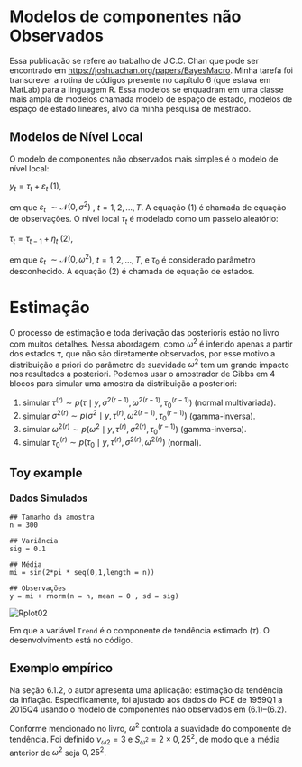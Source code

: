 # Modelos de componentes não Observados

  Essa publicação se refere ao trabalho de J.C.C. Chan que pode ser encontrado em https://joshuachan.org/papers/BayesMacro. Minha tarefa foi transcrever a rotina de códigos presente no capítulo 6 (que estava em MatLab) para a linguagem R. Essa modelos se enquadram em uma classe mais ampla de modelos chamada modelo de espaço de estado, modelos de espaço de estado lineares, alvo da minha pesquisa de mestrado.
## Modelos de Nível Local
O modelo de componentes não observados mais simples é o modelo de nível local:

$y_t=\tau_t+\varepsilon_t$ (1), 

em que  $\varepsilon_t$ $\sim\mathcal{N}(0,\sigma^2)$ , $t=1,2,...,T$. A equação (1) é chamada de equação de observações. O nível local $\tau_t$ é modelado como um passeio aleatório: 

$\tau_t =\tau_{t-1}+\eta_t$ (2),   

em que $\varepsilon_t$ $\sim \mathcal{N}(0,\omega^2)$,  $t=1,2,...,T$, e $\tau_0$ é considerado parâmetro desconhecido. A equação (2) é chamada de equação de estados.

# Estimação
O processo de estimação e toda derivação das posterioris estão no livro com muitos detalhes. Nessa abordagem, como $\omega^2$ é inferido apenas a partir dos estados $\boldsymbol{\tau}$, que não são diretamente observados, por esse motivo a distribuição a priori do parâmetro de suavidade $\omega^2$ tem um grande impacto nos resultados a posteriori. Podemos usar o amostrador de Gibbs em 4 blocos para simular uma amostra da distribuição a posteriori:

1. simular $\tau^{(r)} \sim p(\tau \mid y, \sigma^{2(r-1)}, \omega^{2(r-1)}, \tau_0^{(r-1)})$ (normal multivariada).
2. simular $\sigma^{2(r)} \sim p(\sigma^2 \mid y, \tau^{(r)}, \omega^{2(r-1)}, \tau_0^{(r-1)})$  (gamma-inversa).
3. simular $\omega^{2(r)} \sim p(\omega^2 \mid y, \tau^{(r)}, \sigma^{2(r)}, \tau_0^{(r-1)})$ (gamma-inversa).
4. simular $\tau_0^{(r)} \sim p(\tau_0 \mid y, \tau^{(r)}, \sigma^{2(r)}, \omega^{2(r)})$ (normal).

## Toy example
### Dados Simulados

```
## Tamanho da amostra
n = 300

## Variância
sig = 0.1

## Média 
mi = sin(2*pi * seq(0,1,length = n))

## Observações
y = mi + rnorm(n = n, mean = 0 , sd = sig)
```
![Rplot02](https://github.com/user-attachments/assets/b6770f37-4d27-4d1d-bb38-157e60fa0526)

Em que a variável `Trend` é o componente de tendência estimado ($\tau$). O desenvolvimento está no código.


## Exemplo empírico

  Na seção 6.1.2, o autor apresenta uma aplicação: estimação da tendência da inflação. Especificamente, foi ajustado aos dados do PCE de 1959Q1 a 2015Q4 usando o modelo de componentes não observados em (6.1)–(6.2).

Conforme mencionado no livro, $ω^2$ controla a suavidade do componente de tendência. Foi definido $ν_{ω2} = 3$ e $S_{ω^2} = 2 \times 0,25^2$, de modo que a média anterior de $ω^2$ seja $0,25^2$. 


